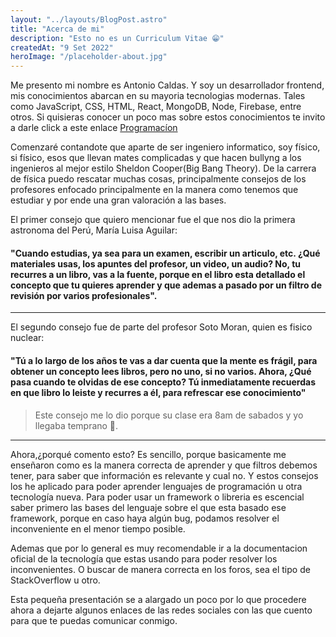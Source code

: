 ```yaml
---
layout: "../layouts/BlogPost.astro"
title: "Acerca de mi"
description: "Esto no es un Curriculum Vitae 😁"
createdAt: "9 Set 2022"
heroImage: "/placeholder-about.jpg"
---
```


Me presento mi nombre es Antonio Caldas. Y soy un desarrollador frontend, mis conocimientos abarcan en su mayoria tecnologias modernas. Tales como JavaScript, CSS, HTML, React, MongoDB, Node, Firebase, entre otros. Si quisieras conocer un poco mas sobre estos conocimientos te invito a darle click a este enlace
<a href="/categorias/computing" className='mt-6 dark:bg-orange-200 dark:text-gray-800 text-sm font-medium px-2.5 py-0.5 rounded bg-gray-700 text-gray-300'>Programacíon</a>

Comenzaré contandote que aparte de ser ingeniero informatico, soy físico, si físico, esos que llevan mates complicadas y que hacen bullyng a los ingenieros al mejor estilo Sheldon Cooper(Big Bang Theory). De la carrera de física puedo rescatar muchas cosas, principalmente consejos de los profesores enfocado principalmente en la manera como tenemos que estudiar y por ende una gran valoración a las bases.

El primer consejo que quiero mencionar fue el que nos dio la primera astronoma del Perú, María Luisa Aguilar:

#### "Cuando estudias, ya sea para un examen, escribir un articulo, etc. ¿Qué materiales usas, los apuntes del profesor, un video, un audio? No, tu recurres a un libro, vas a la fuente, porque en el libro esta detallado el concepto que tu quieres aprender y que ademas a pasado por un filtro de revisión por varios profesionales".

---

El segundo consejo fue de parte del profesor Soto Moran, quien es fisico nuclear:

#### "Tú a lo largo de los años te vas a dar cuenta que la mente es frágil, para obtener un concepto lees libros, pero no uno, si no varios. Ahora, ¿Qué pasa cuando te olvidas de ese concepto? Tú inmediatamente recuerdas en que libro lo leiste y recurres a él, para refrescar ese conocimiento"

> Este consejo me lo dio porque su clase era 8am de sabados y yo llegaba temprano 🤣.

---

Ahora,¿porqué comento esto? Es sencillo, porque basicamente me enseñaron como es la manera correcta de aprender y que filtros debemos tener, para saber que información es relevante y cual no.
Y estos consejos los he aplicado para poder aprender lenguajes de programación u otra tecnología nueva.
Para poder usar un framework o libreria es escencial saber primero las bases del lenguaje sobre el que esta basado ese framework, porque en caso haya algún bug, podamos resolver el inconveniente en el menor tiempo posible.

Ademas que por lo general es muy recomendable ir a la documentacion oficial de la tecnología que estas usando para poder resolver los inconvenientes. O buscar de manera correcta en los foros, sea el tipo de StackOverflow u otro.

Esta pequeña presentación se a alargado un poco por lo que procedere ahora a dejarte algunos enlaces de las redes sociales con las que cuento para que te puedas comunicar conmigo.
